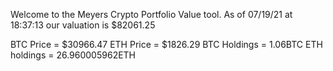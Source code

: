 Welcome to the Meyers Crypto Portfolio Value tool. 
As of 07/19/21 at 18:37:13 our valuation is $82061.25 

BTC Price = $30966.47
 ETH Price = $1826.29
BTC Holdings = 1.06BTC
 ETH holdings = 26.960005962ETH 
